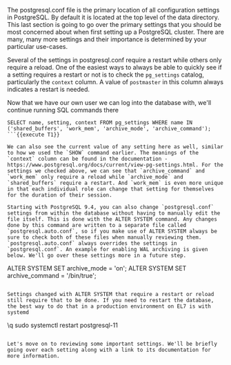 
The postgresql.conf file is the primary location of all configuration settings in PostgreSQL. By default it is located at the top level of the data directory. This last section is going to go over the primary settings that you should be most concerned about when first setting up a PostgreSQL cluster. There are many, many more settings and their importance is determined by your particular use-cases.

Several of the settings in postgresql.conf require a restart while others only require a reload. One of the easiest ways to always be able to quickly see if a setting requires a restart or not is to check the `pg_settings` catalog, particularly the `context` column. A value of `postmaster` in this column always indicates a restart is needed.

Now that we have our own user we can log into the database with, we'll continue running SQL commands there
```
SELECT name, setting, context FROM pg_settings WHERE name IN ('shared_buffers', 'work_mem', 'archive_mode', 'archive_command');
```{{execute T1}}

We can also see the current value of any setting here as well, similar to how we used the `SHOW` command earlier. The meanings of the `context` column can be found in the documentation - https://www.postgresql.org/docs/current/view-pg-settings.html. For the settings we checked above, we can see that `archive_command` and `work_mem` only require a reload while `archive_mode` and `shared_buffers` require a restart. And `work_mem` is even more unique in that each individual role can change that setting for themselves for the duration of their session.

Starting with PostgreSQL 9.4, you can also change `postgresql.conf` settings from within the database without having to manually edit the file itself. This is done with the ALTER SYSTEM command. Any changes done by this command are written to a separate file called `postgresql.auto.conf`, so if you make use of ALTER SYSTEM always be sure to check both of these files when manually reviewing them. `postgresql.auto.conf` always overrides the settings in `postgresql.conf`. An example for enabling WAL archiving is given below. We'll go over these settings more in a future step.

```
ALTER SYSTEM SET archive_mode = 'on';
ALTER SYSTEM SET archive_command = '/bin/true';
```{{execute T1}}

Settings changed with ALTER SYSTEM that require a restart or reload still require that to be done. If you need to restart the database, the best way to do that in a production environment on EL7 is with systemd
```
\q
sudo systemctl restart postgresql-11
```{{execute T1}}

Let's move on to reviewing some important settings. We'll be briefly going over each setting along with a link to its documentation for more information.
